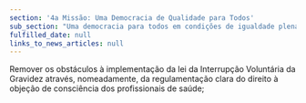 ```yaml
---
section: '4a Missão: Uma Democracia de Qualidade para Todos'
sub_section: "Uma democracia para todos em condições de igualdade plena"
fulfilled_date: null
links_to_news_articles: null
---
```


Remover os obstáculos à implementação da lei da Interrupção Voluntária da Gravidez através, nomeadamente, da regulamentação clara do direito à objeção de consciência dos profissionais de saúde;